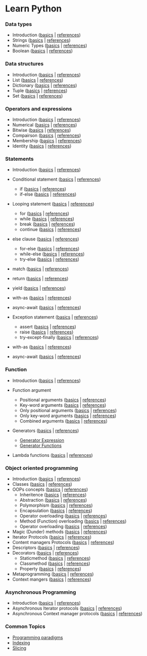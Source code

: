 # Learn Python


### Data types 
- Introduction ([basics](basic/data-types/README.md) | [references](references/data-types/README.md))
- Strings ([basics](basic/data-types/strings.md) | [references](references/data-types/101-strings/README.md))
- Numeric Types ([basics](basic/data-types/numerics.md) | [references](references/data-types/102-numerics/README.md))
- Boolean ([basics](basic/data-types/boolean.md) | [references](references/data-types/boolean/README.md))
<!-- - [Complex](https://) -->

### Data structures

- Introduction ([basics](basic/data-structures/README.md) | [references](references/data-structures/README.md))
- List ([basics](basic/data-structures/list.md) | [references](references/data-structures/101-list/README.md))
- Dictionary ([basics](basic/data-structures/dictionary.md) | [references](references/data-structures/103-dictionary/README.md))
- Tuple ([basics](basic/data-structures/tuples.md) | [references](references/data-structures/102-tuple/README.md))
- Set ([basics](basic/data-structures/set.md) | [references](references/data-structures/104-set/README.md))

### Operators and expressions
- Introduction ([basics](basic/operations/set.md) | [references](references/operators-operations/README.md))
- Numerical ([basics](basic/operators-operations/numerical.md) | [references](references/operators-operations/numerical.md))
- Bitwise ([basics](basic/operators-operations/identidy.md) | [references](references/operators-operations/identity.md))
- Compairson ([basics](basic/operators-operations/conditional.md) | [references](references/operators-operations/comparison-operator.md))
- Membership ([basics](basic/operators-operations/membership.md) | [references](references/operators-operations/membership-operator.md))
- Identity ([basics](basic/operators-operations/identity.md) | [references](references/operators-operations/identity-operator.md))

### Statements
- Introduction ([basics](basic/operations/set.md) | [references](references/operators-operations/README.md))
- Conditional statement ([basics](basic/statements/conditional-statement.md) | [references](references/statements/conditional-statement.md))
    - if ([basics](basic/statements/conditional.md) | [references](references/statements/101-if.md))
    - if-else ([basics](basic/statements/101-if.md#ifelse-statement) | [references](references/statements/101-if.md))
- Looping statement ([basics](basic/statements/conditional.md) | [references](references/statements/conditional.md))
    - for ([basics](basic/statements/conditional.md) | [references](references/statements/102-for/README.md))
    - while ([basics](basic/statements/conditional.md) | [references](references/statements/conditional.md))
    - break ([basics](basic/statements/conditional.md) | [references](references/statements/conditional.md))
    - continue ([basics](basic/statements/conditional.md) | [references](references/statements/conditional.md))
- else clause ([basics](basic/statements/conditional.md) | [references](references/statements/conditional.md))
    - for-else ([basics](basic/statements/conditional.md) | [references](references/statements/conditional.md))
    - while-else ([basics](basic/statements/conditional.md) | [references](references/statements/conditional.md))
    - try-else ([basics](basic/statements/conditional.md) | [references](references/statements/conditional.md))

- match ([basics](basic/statements/conditional.md) | [references](references/statements/conditional.md))
- return ([basics](basic/statements/conditional.md) | [references](references/statements/conditional.md))
- yield ([basics](basic/statements/conditional.md) | [references](references/statements/conditional.md))
- with-as ([basics](basic/statements/conditional.md) | [references](references/statements/conditional.md))
- async-await ([basics](basic/statements/conditional.md) | [references](references/statements/conditional.md))

- Exception statement ([basics](basic/statements/conditional.md) | [references](references/statements/conditional.md))
    - assert ([basics](basic/statements/conditional.md) | [references](references/statements/conditional.md))
    - raise ([basics](basic/statements/conditional.md) | [references](references/statements/conditional.md))
    - try-except-finally ([basics](basic/statements/conditional.md) | [references](references/statements/conditional.md))

- with-as ([basics](basic/statements/conditional.md) | [references](references/statements/conditional.md))
- async-await ([basics](basic/statements/conditional.md) | [references](references/statements/conditional.md))


### Function
- Introduction ([basics](basic/statements/conditional.md) | [references](references/statements/conditional.md))
- Function argument 
    - Positional arguments ([basics](basic/statements/conditional.md) | [references](references/statements/conditional.md))
    - Key-word arguments ([basics](basic/statements/conditional.md) | [references](references/statements/conditional.md))
    - Only positional arguments ([basics](basic/statements/conditional.md) | [references](references/statements/conditional.md))
    - Only key-word arguments ([basics](basic/statements/conditional.md) | [references](references/statements/conditional.md))
    - Combined arguments ([basics](basic/statements/conditional.md) | [references](references/statements/conditional.md))


- Generators ([basics](basic/statements/conditional.md) | [references](references/statements/conditional.md))
    - [Generator Expression](https://)
    - [Generator Functions](https://)

- Lambda functions ([basics](basic/statements/conditional.md) | [references](references/statements/conditional.md))



### Object oriented programming

- Introduction ([basics](basic/statements/conditional.md) | [references](references/statements/conditional.md))
- Classes ([basics](basic/statements/conditional.md) | [references](references/statements/conditional.md))
- OOPs concepts ([basics](basic/statements/conditional.md) | [references](references/statements/conditional.md))
    - Inheritence ([basics](basic/statements/conditional.md) | [references](references/statements/conditional.md))
    - Abstraction ([basics](basic/statements/conditional.md) | [references](references/statements/conditional.md))
    - Polymorphism ([basics](basic/statements/conditional.md) | [references](references/statements/conditional.md))
    - Encapsulation ([basics](basic/statements/conditional.md) | [references](references/statements/conditional.md))
    - Operator overloading ([basics](basic/statements/conditional.md) | [references](references/statements/conditional.md))
    - Method (Function) overloading ([basics](basic/statements/conditional.md) | [references](references/statements/conditional.md))
    - Operator overloading ([basics](basic/statements/conditional.md) | [references](references/statements/conditional.md))
- Magic (Dunder) methods ([basics](basic/statements/conditional.md) | [references](references/statements/conditional.md))
- Iterator Protocols ([basics](basic/statements/conditional.md) | [references](references/statements/conditional.md))
- Content managers Protocols ([basics](basic/statements/conditional.md) | [references](references/statements/conditional.md))
- Descriptors ([basics](basic/statements/conditional.md) | [references](references/statements/conditional.md))
- Decorators ([basics](basic/statements/conditional.md) | [references](references/statements/conditional.md))
    - Staticmethod ([basics](basic/statements/conditional.md) | [references](references/statements/conditional.md))
    - Classmethod ([basics](basic/statements/conditional.md) | [references](references/statements/conditional.md))
    - Property ([basics](basic/statements/conditional.md) | [references](references/statements/conditional.md))
- Metaprogramming ([basics](basic/statements/conditional.md) | [references](references/statements/conditional.md))
- Context mangers ([basics](basic/statements/conditional.md) | [references](references/statements/conditional.md))



### Asynchronous Programming
- Introduction ([basics](basic/statements/conditional.md) | [references](references/statements/conditional.md))
- Asynchronous Iterator protocols ([basics](basic/statements/conditional.md) | [references](references/statements/conditional.md))
- Asynchronous Context manager protocols ([basics](basic/statements/conditional.md) | [references](references/statements/conditional.md))



### Common Topics

- [Programming paradigms](programming-paradigms.md)
- [Indexing](/docs/ArtOfPython/references/topics/indexing.md)
- [Slicing](/docs/ArtOfPython/references/topics/slicing.md)
